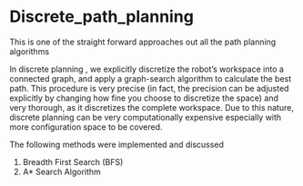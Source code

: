 # Discrete_path_planning

This is one of the straight forward approaches out all the path planning algorithms

In discrete planning , we explicitly discretize the robot’s workspace into a connected graph, and apply a graph-search algorithm to calculate the best path. This procedure is very precise (in fact, the precision can be adjusted explicitly by changing how fine you choose to discretize the space) and very thorough, as it discretizes the complete workspace. 
Due to this nature, discrete planning can be very computationally expensive especially with more configuration space to be covered.

The following methods were implemented and discussed
1. Breadth First Search (BFS)
2. A* Search Algorithm
